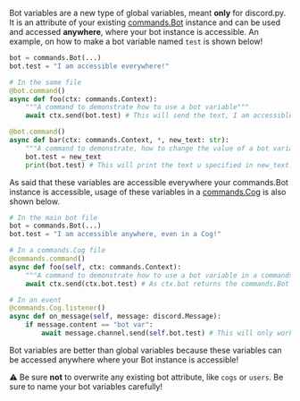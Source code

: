 Bot variables are a new type of global variables, meant **only** for discord.py. It is an attribute of your existing [commands.Bot](https://discordpy.readthedocs.io/en/latest/ext/commands/api.html#discord.ext.commands.Bot) instance and can be used and accessed **anywhere**, where your bot instance is accessible. An example, on how to make a bot variable named `test` is shown below!

```py
bot = commands.Bot(...)
bot.test = "I am accessible everywhere!"

# In the same file
@bot.command()
async def foo(ctx: commands.Context):
    """A command to demonstrate how to use a bot variable"""
    await ctx.send(bot.test) # This will send the text, I am accessible everywhere!

@bot.command()
async def bar(ctx: commands.Context, *, new_text: str):
    """A command to demonstrate, how to change the value of a bot variable"""
    bot.test = new_text
    print(bot.test) # This will print the text u specified in new_text!

```

As said that these variables are accessible everywhere your commands.Bot instance is accessible, usage of these variables in a [commands.Cog](https://discordpy.readthedocs.io/en/latest/ext/commands/api.html#cog) is also shown below.

```py
# In the main bot file
bot = commands.Bot(...)
bot.test = "I am accessible anywhere, even in a Cog!"

# In a commands.Cog file
@commands.command()
async def foo(self, ctx: commands.Context):
    """A command to demonstrate how to use a bot variable in a commands.Cog"""
    await ctx.send(ctx.bot.test) # As ctx.bot returns the commands.Bot instance, you can simply do ctx.bot.test to access that variable.

# In an event
@commands.Cog.listener()
async def on_message(self, message: discord.Message):
    if message.content == "bot var":
        await message.channel.send(self.bot.test) # This will only work if u have specified the commands.Bot instance in your Cog's init.
```

Bot variables are better than global variables because these variables can be accessed anywhere where your Bot instance is accessible!

⚠️ Be sure **not** to overwrite any existing bot attribute, like `cogs` or `users`. Be sure to name your bot variables carefully!
